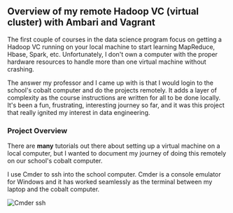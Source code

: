 ## Overview of my remote Hadoop VC (virtual cluster) with Ambari and Vagrant

The first couple of courses in the data science program focus on getting a Hadoop VC running on your local machine to start learning MapReduce, Hbase, Spark, etc. Unfortunately, I don't own a computer with the proper hardware resources to handle more than one virtual machine without crashing. 

The answer my professor and I came up with is that I would login to the school's cobalt computer and do the projects remotely. It adds a layer of complexity as the course instructions are written for all to be done locally. It's been a fun, frustrating, interesting journey so far, and it was this project that really ignited my interest in data engineering.

### Project Overview

There are __many__ tutorials out there about setting up a virtual machine on a local computer, but I wanted to document my journey of doing this remotely on our school's cobalt computer. 

I use Cmder to ssh into the school computer. Cmder is a console emulator for Windows and it has worked seamlessly as the terminal between my laptop and the cobalt computer. 

![Cmder ssh](https://i.imgur.com/YbEJ1q4.png)
